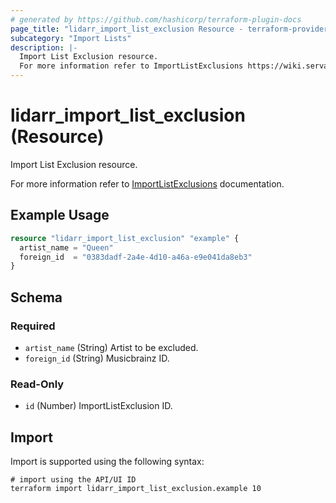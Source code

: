 ```yaml
---
# generated by https://github.com/hashicorp/terraform-plugin-docs
page_title: "lidarr_import_list_exclusion Resource - terraform-provider-lidarr"
subcategory: "Import Lists"
description: |-
  Import List Exclusion resource.
  For more information refer to ImportListExclusions https://wiki.servarr.com/lidarr/settings#list-exclusions documentation.
---
```


# lidarr_import_list_exclusion (Resource)

<!-- subcategory:Import Lists -->Import List Exclusion resource.
For more information refer to [ImportListExclusions](https://wiki.servarr.com/lidarr/settings#list-exclusions) documentation.

## Example Usage

```terraform
resource "lidarr_import_list_exclusion" "example" {
  artist_name = "Queen"
  foreign_id  = "0383dadf-2a4e-4d10-a46a-e9e041da8eb3"
}
```

<!-- schema generated by tfplugindocs -->
## Schema

### Required

- `artist_name` (String) Artist to be excluded.
- `foreign_id` (String) Musicbrainz ID.

### Read-Only

- `id` (Number) ImportListExclusion ID.

## Import

Import is supported using the following syntax:

```shell
# import using the API/UI ID
terraform import lidarr_import_list_exclusion.example 10
```
